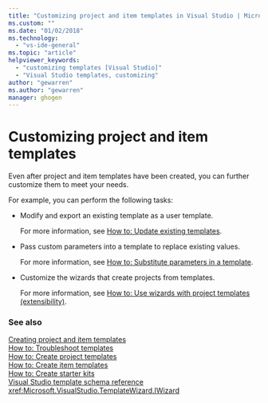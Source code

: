```yaml
---
title: "Customizing project and item templates in Visual Studio | Microsoft Docs"
ms.custom: ""
ms.date: "01/02/2018"
ms.technology: 
  - "vs-ide-general"
ms.topic: "article"
helpviewer_keywords: 
  - "customizing templates [Visual Studio]"
  - "Visual Studio templates, customizing"
author: "gewarren"
ms.author: "gewarren"
manager: ghogen
---
```

# Customizing project and item templates

Even after project and item templates have been created, you can further customize them to meet your needs.

For example, you can perform the following tasks:

- Modify and export an existing template as a user template.

   For more information, see [How to: Update existing templates](../ide/how-to-update-existing-templates.md).

- Pass custom parameters into a template to replace existing values.

   For more information, see [How to: Substitute parameters in a template](../ide/how-to-substitute-parameters-in-a-template.md).

- Customize the wizards that create projects from templates.

   For more information, see [How to: Use wizards with project templates (extensibility)](../extensibility/how-to-use-wizards-with-project-templates.md).

### See also

[Creating project and item templates](../ide/creating-project-and-item-templates.md)  
[How to: Troubleshoot templates](../ide/how-to-troubleshoot-templates.md)  
[How to: Create project templates](../ide/how-to-create-project-templates.md)  
[How to: Create item templates](../ide/how-to-create-item-templates.md)  
[How to: Create starter kits](../ide/how-to-create-starter-kits.md)  
[Visual Studio template schema reference](../extensibility/visual-studio-template-schema-reference.md)  
<xref:Microsoft.VisualStudio.TemplateWizard.IWizard>